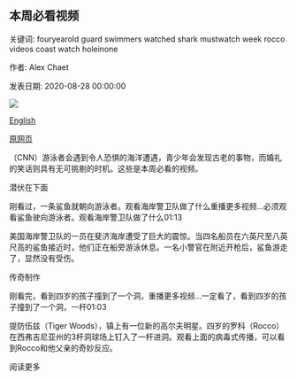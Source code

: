 ## 本周必看视频

关键词: fouryearold guard swimmers watched shark mustwatch week rocco videos coast watch holeinone

作者: Alex Chaet

发表日期: 2020-08-28 00:00:00

![](https://cdn.cnn.com/cnnnext/dam/assets/200824154146-02-israel-gold-coins-discovery-super-tease.jpg)

[English](Must-watch%20videos%20of%20the%20week.md)

[原网页](https://edition.cnn.com/2020/08/28/app-news-section/videos-of-the-week-mobile-august-28/index.html)

（CNN）游泳者会遇到令人恐惧的海洋遭遇，青少年会发现古老的事物，而婚礼的笑话则具有无可挑剔的时机。这些是本周必看的视频。

潜伏在下面

刚看过，一条鲨鱼就朝向游泳者。观看海岸警卫队做了什么重播更多视频...必须观看鲨鱼驶向游泳者。观看海岸警卫队做了什么01:13

美国海岸警卫队的一员在斐济海岸遭受了巨大的震惊。当四名船员在六英尺至八英尺高的鲨鱼接近时，他们正在船旁游泳休息。一名小警官在附近开枪后，鲨鱼游走了，显然没有受伤。

传奇制作

刚看完，看到四岁的孩子撞到了一个洞，重播更多视频...一定看了，看到四岁的孩子撞到了一个洞，一杆01:03

提防伍兹（Tiger Woods），镇上有一位新的高尔夫明星。四岁的罗科（Rocco）在西弗吉尼亚州的3杆洞球场上钉入了一杆进洞。观看上面的病毒式传播，可以看到Rocco和他父亲的奇妙反应。

阅读更多